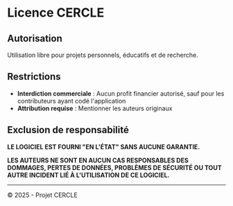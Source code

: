 # Licence CERCLE

## Autorisation
Utilisation libre pour projets personnels, éducatifs et de recherche.

## Restrictions
- **Interdiction commerciale** : Aucun profit financier autorisé, sauf pour les contributeurs ayant codé l'application
- **Attribution requise** : Mentionner les auteurs originaux

## Exclusion de responsabilité
**LE LOGICIEL EST FOURNI "EN L'ÉTAT" SANS AUCUNE GARANTIE.**

**LES AUTEURS NE SONT EN AUCUN CAS RESPONSABLES DES DOMMAGES, PERTES DE DONNÉES, PROBLÈMES DE SÉCURITÉ OU TOUT AUTRE INCIDENT LIÉ À L'UTILISATION DE CE LOGICIEL.**

---
© 2025 - Projet CERCLE